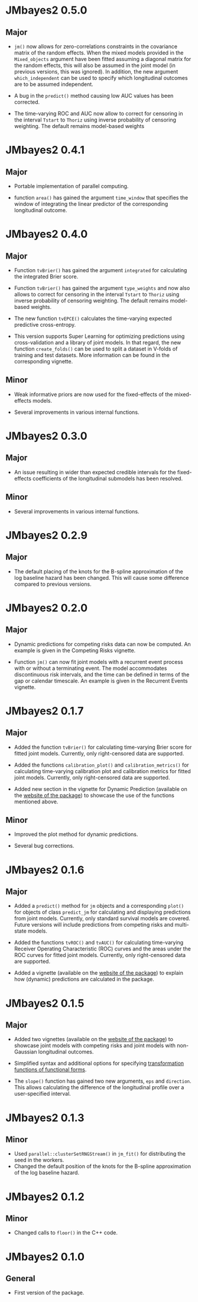 # JMbayes2 0.5.0

## Major
* `jm()` now allows for zero-correlations constraints in the covariance matrix of the random effects. When the mixed models provided in the `Mixed_objects` argument have been fitted assuming a diagonal matrix for the random effects, this will also be assumed in the joint model (in previous versions, this was ignored). In addition, the new argument `which_independent` can be used to specify which longitudinal outcomes are to be assumed independent.

* A bug in the `predict()` method causing low AUC values has been corrected.

* The time-varying ROC and AUC now allow to correct for censoring in the interval `Tstart` to `Thoriz` using inverse probability of censoring weighting. The default remains model-based weights

# JMbayes2 0.4.1

## Major
* Portable implementation of parallel computing.

* function `area()` has gained the argument `time_window` that specifies the window of integrating the linear predictor of the corresponding longitudinal outcome. 


# JMbayes2 0.4.0

## Major
* Function `tvBrier()` has gained the argument `integrated` for calculating the integrated Brier score.

* Function `tvBrier()` has gained the argument `type_weights` and now also allows to correct for censoring in the interval `Tstart` to `Thoriz` using inverse probability of censoring weighting. The default remains model-based weights.

* The new function `tvEPCE()` calculates the time-varying expected predictive cross-entropy.

* This version supports Super Learning for optimizing predictions using cross-validation and a library of joint models. In that regard, the new function `create_folds()` can be used to split a dataset in V-folds of training and test datasets. More information can be found in the corresponding vignette.

## Minor
* Weak informative priors are now used for the fixed-effects of the mixed-effects models.

* Several improvements in various internal functions.

# JMbayes2 0.3.0

## Major
* An issue resulting in wider than expected credible intervals for the fixed-effects coefficients of the longitudinal submodels has been resolved.

## Minor
* Several improvements in various internal functions.

# JMbayes2 0.2.9

## Major
* The default placing of the knots for the B-spline approximation of the log baseline hazard has been changed. This will cause some difference compared to previous versions.

# JMbayes2 0.2.0

## Major
* Dynamic predictions for competing risks data can now be computed. An example is given in the Competing Risks vignette.

* Function `jm()` can now fit joint models with a recurrent event process with or without a terminating event. The model accommodates discontinuous risk intervals, and the time can be defined in terms of the gap or calendar timescale. An example is given in the Recurrent Events vignette.

# JMbayes2 0.1.7

## Major
* Added the function `tvBrier()` for calculating time-varying Brier score for fitted joint models. Currently, only right-censored data are supported.

* Added the functions `calibration_plot()` and `calibration_metrics()` for calculating time-varying calibration plot and calibration metrics for fitted joint models. Currently, only right-censored data are supported.

* Added new section in the vignette for Dynamic Prediction (available on the [website of the package](https://drizopoulos.github.io/JMbayes2/)) to showcase the use of the functions mentioned above. 

## Minor
* Improved the plot method for dynamic predictions.

* Several bug corrections.

# JMbayes2 0.1.6

## Major
* Added a `predict()` method for `jm` objects and a corresponding `plot()` for objects of class `predict_jm` for calculating and displaying predictions from joint models. Currently, only standard survival models are covered. Future versions will include predictions from competing risks and multi-state models.

* Added the functions `tvROC()` and `tvAUC()` for calculating time-varying Receiver Operating Characteristic (ROC) curves and the areas under the ROC curves for fitted joint models. Currently, only right-censored data are supported.

* Added a vignette (available on the [website of the package](https://drizopoulos.github.io/JMbayes2/)) to explain how (dynamic) predictions are calculated in the package. 


# JMbayes2 0.1.5

## Major
* Added two vignettes (available on the [website of the package](https://drizopoulos.github.io/JMbayes2/)) to showcase joint models with competing risks and joint models with non-Gaussian longitudinal outcomes.

* Simplified syntax and additional options for specifying [transformation functions of functional forms](https://drizopoulos.github.io/JMbayes2/articles/Transformation_Functions.html).

* The `slope()` function has gained two new arguments, `eps` and `direction`. This allows calculating the difference of the longitudinal profile over a user-specified interval.


# JMbayes2 0.1.3

## Minor
* Used `parallel::clusterSetRNGStream()` in `jm_fit()` for distributing the seed in the workers.
* Changed the default position of the knots for the B-spline approximation of the log baseline hazard.


# JMbayes2 0.1.2

## Minor
* Changed calls to `floor()` in the C++ code.


# JMbayes2 0.1.0

## General
* First version of the package.

